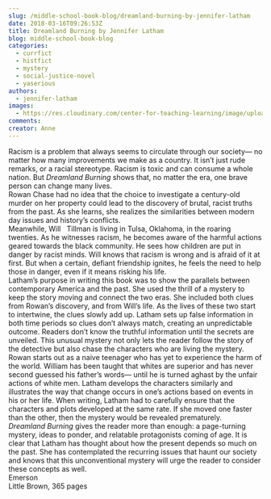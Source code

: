 ```yaml
---
slug: /middle-school-book-blog/dreamland-burning-by-jennifer-latham
date: 2018-03-16T09:26:53Z
title: Dreamland Burning by Jennifer Latham
blog: middle-school-book-blog
categories:
  - currfict
  - histfict
  - mystery
  - social-justice-novel
  - yaserious
authors:
  - jennifer-latham
images:
  - https://res.cloudinary.com/center-for-teaching-learning/image/upload/v1659700620/Dreamland-Burning-1-200x300.jpg.jpg
comments:
creator: Anne
---
```


 Racism is a problem that always seems to circulate through our society— no matter how many improvements we make as a country. It isn’t just rude remarks, or a racial stereotype. Racism is toxic and can consume a whole nation. But <em>Dreamland Burning</em> shows that, no matter the era, one brave person can change many lives.<br />Rowan Chase had no idea that the choice to investigate a century-old murder on her property could lead to the discovery of brutal, racist truths from the past. As she learns, she realizes the similarities between modern day issues and history’s conflicts.<br />Meanwhile, Will   Tillman is living in Tulsa, Oklahoma, in the roaring twenties. As he witnesses racism, he becomes aware of the harmful actions geared towards the black community. He sees how children are put in danger by racist minds. Will knows that racism is wrong and is afraid of it at first. But when a certain, defiant friendship ignites, he feels the need to help those in danger, even if it means risking his life.<br />Latham’s purpose in writing this book was to show the parallels between contemporary America and the past. She used the thrill of a mystery to keep the story moving and connect the two eras. She included both clues from Rowan’s discovery, and from Will’s life. As the lives of these two start to intertwine, the clues slowly add up. Latham sets up false information in both time periods so clues don’t always match, creating an unpredictable outcome. Readers don’t know the truthful information until the secrets are unveiled. This unusual mystery not only lets the reader follow the story of the detective but also chase the characters who are living the mystery.<br />Rowan starts out as a naive teenager who has yet to experience the harm of the world. William has been taught that whites are superior and has never second guessed his father’s words— until he is turned aghast by the unfair actions of white men. Latham develops the characters similarly and illustrates the way that change occurs in one’s actions based on events in his or her life. When writing, Latham had to carefully ensure that the characters and plots developed at the same rate. If she moved one faster than the other, then the mystery would be revealed prematurely.<br /><em>Dreamland Burning</em> gives the reader more than enough: a page-turning mystery, ideas to ponder, and relatable protagonists coming of age. It is clear that Latham has thought about how the present depends so much on the past. She has contemplated the recurring issues that haunt our society and knows that this unconventional mystery will urge the reader to consider these concepts as well.<br />Emerson<br />Little Brown, 365 pages
